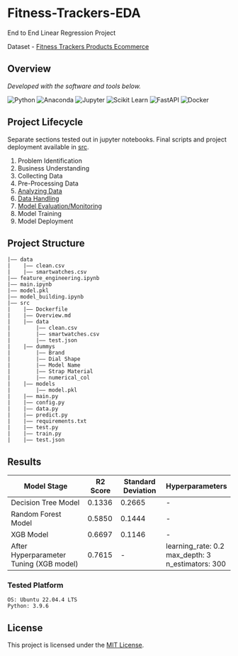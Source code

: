 # Fitness-Trackers-EDA

End to End Linear Regression Project

Dataset - [Fitness Trackers Products Ecommerce](https://www.kaggle.com/datasets/arnabchaki/fitness-trackers-products-ecommerce)

## Overview

<p>
  <em>Developed with the software and tools below.</em>
</p>
<p>
<img src="https://img.shields.io/badge/Python-3776AB.svg?style=flat&logo=python&logoColor=yellow" alt="Python">
<img src="https://img.shields.io/badge/Conda-44A833.svg?style=flat&logo=anaconda&logoColor=white" alt="Anaconda">
<img src="https://img.shields.io/badge/Jupyter-F37626.svg?style=flat&logo=jupyter&logoColor=white" alt="Jupyter">
<img src="https://img.shields.io/badge/Scikit_Learn-F7931E.svg?style=flat&logo=scikit-learn&logoColor=white" alt="Scikit Learn">
<img src="https://img.shields.io/badge/FastAPI-009688.svg?style=flat&logo=fastapi&logoColor=white" alt="FastAPI">
<img src="https://img.shields.io/badge/Docker-2496ED.svg?style=flat&logo=docker&logoColor=white" alt="Docker">


</p>


## Project Lifecycle

Separate sections tested out in jupyter notebooks. Final scripts and project deployment available in [src](src).

1. Problem Identification
2. Business Understanding
3. Collecting Data
4. Pre-Processing Data
5. [Analyzing Data](main.ipynb)
6. [Data Handling](feature_engineering.ipynb)
7. [Model Evaluation/Monitoring](model_building.ipynb)
8. Model Training
9. Model Deployment

## Project Structure

```
|—— data
|    |—— clean.csv
|    |—— smartwatches.csv
|—— feature_engineering.ipynb
|—— main.ipynb
|—— model.pkl
|—— model_building.ipynb
|—— src
|    |—— Dockerfile
|    |—— Overview.md
|    |—— data
|        |—— clean.csv
|        |—— smartwatches.csv
|        |—— test.json
|    |—— dummys
|        |—— Brand
|        |—— Dial Shape
|        |—— Model Name
|        |—— Strap Material
|        |—— numerical_col
|    |—— models
|        |—— model.pkl
|    |—— main.py
|    |—— config.py
|    |—— data.py
|    |—— predict.py
|    |—— requirements.txt
|    |—— test.py
|    |—— train.py
|    |—— test.json
```
## Results

| Model Stage | R2 Score | Standard Deviation | Hyperparameters                                           |
|------------------------------|-----------------------------------------------|--------------------|---------------------------------------------------------------|
| Decision Tree Model                 | 0.1336        | 0.2665             | -             | -                                                           |
| Random Forest Model                 | 0.5850        | 0.1444             | -             | -                                                           |
| XGB Model               | 0.6697    | 0.1146             | -             | -                                                             |
| After Hyperparameter Tuning (XGB model)   | 0.7615                                             | -             |  learning_rate: 0.2 <br> max_depth: 3<br> n_estimators: 300   |


### Tested Platform
```
OS: Ubuntu 22.04.4 LTS
Python: 3.9.6
```
<!-- ## Installation

1. Clone the repository: `git clone https://github.com/Gayanukaa/Fitness-Trackers-EDA.git`
2. Navigate to the project directory: `cd Fitness-Trackers-EDA/src`
3. Set up the environment with dependencies: `conda env create -f environment.yml -n dspy-dev`
4. Activate the environment required for the application: `conda activate dspy-dev`
5. Run the application: `streamlit run app.py` -->

## License

This project is licensed under the [MIT License](LICENSE).

<!-- ## Commands

conda activate ml-pyt
conda deactivate -->